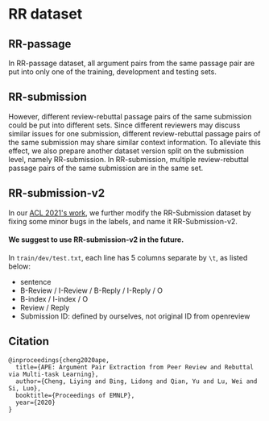 # RR dataset

## RR-passage
In RR-passage dataset, all argument pairs from the same passage pair are put into only one of the training, development and testing sets. 

## RR-submission
However, different review-rebuttal passage pairs of the same submission could be put into different sets.
Since different reviewers may discuss similar issues for one submission, different review-rebuttal passage pairs of the same submission may share similar context information.
To alleviate this effect, we also prepare another dataset version split on the submission level, namely RR-submission.
In RR-submission, multiple review-rebuttal passage pairs of the same submission are in the same set.

## RR-submission-v2
In our [ACL 2021's work](https://aclanthology.org/2021.acl-long.496.pdf), we further modify the RR-Submission dataset by fixing some minor bugs in the labels, and name it RR-Submission-v2.
#### We suggest to use RR-submission-v2 in the future.

In ```train/dev/test.txt```, each line has 5 columns separate by ```\t```, as listed below:
* sentence
* B-Review / I-Review / B-Reply / I-Reply / O
* B-index / I-index / O
* Review / Reply
* Submission ID: defined by ourselves, not original ID from openreview


## Citation
```
@inproceedings{cheng2020ape,
  title={APE: Argument Pair Extraction from Peer Review and Rebuttal via Multi-task Learning},
  author={Cheng, Liying and Bing, Lidong and Qian, Yu and Lu, Wei and Si, Luo},
  booktitle={Proceedings of EMNLP},
  year={2020}
}
```

